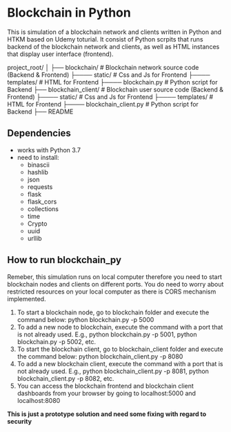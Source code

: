 # Blockchain in Python

This is simulation of a blockchain network and clients written in Python and HTKM based on Udemy toturial.
It consist of Python scrpits that runs backend of the blockchain network and clients, as well as HTML instances that display user interface (frontend).

project_root/
│
├── blockchain/              # Blockchain network source code (Backend & Frontend)
├──── static/                # Css and Js for Frontend
├──── templates/             # HTML for Frontend
├──── blockchain.py          # Python script for Backend
├── blockchain_client/       # Blockchain user source code (Backend & Frontend)
├──── static/                # Css and Js for Frontend
├──── templates/             # HTML for Frontend
├──── blockchain_client.py   # Python script for Backend
├── README

## Dependencies
- works with Python 3.7
- need to install:
  - binascii
  - hashlib
  - json
  - requests
  - flask
  - flask_cors
  - collections
  - time
  - Crypto
  - uuid
  - urllib

## How to run blockchain_py
Remeber, this simulation runs on local computer therefore you need to start blockchain nodes and clients on different ports. You do need to worry about restricted resources on your local computer as there is CORS mechanism implemented.
1. To start a blockchain node, go to blockchain folder and execute the command below: python blockchain.py -p 5000
2. To add a new node to blockchain, execute the command with a port that is not already used. E.g., python blockchain.py -p 5001, python blockchain.py -p 5002, etc.
3. To start the blockchain client, go to blockchain_client folder and execute the command below: python blockchain_client.py -p 8080
4. To add a new blockchain client, execute the command with a port that is not already used. E.g., python blockchain_client.py -p 8081, python blockchain_client.py -p 8082, etc.
5. You can access the blockchain frontend and blockchain client dashboards from your browser by going to localhost:5000 and localhost:8080

**This is just a prototype solution and need some fixing with regard to security**
